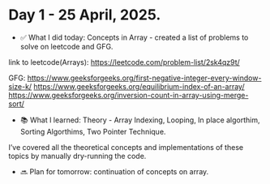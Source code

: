 # Day 1 - 25 April, 2025.


- ✅ What I did today: Concepts in Array - created a list of problems to solve on leetcode and GFG. 

link to leetcode(Arrays): https://leetcode.com/problem-list/2sk4qz9t/

GFG: https://www.geeksforgeeks.org/first-negative-integer-every-window-size-k/
     https://www.geeksforgeeks.org/equilibrium-index-of-an-array/
     https://www.geeksforgeeks.org/inversion-count-in-array-using-merge-sort/

- 📚 What I learned: Theory - Array Indexing, Looping, In place algorthim, Sorting Algorthims, Two Pointer Technique.

I’ve covered all the theoretical concepts and implementations of these topics by manually dry-running the code.

- 🔜 Plan for tomorrow: continuation of concepts on array.
